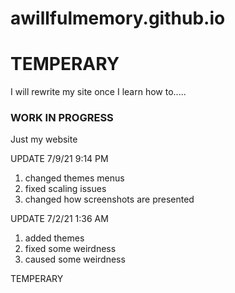 # awillfulmemory.github.io

# TEMPERARY
I will rewrite my site once I learn how to.....
### WORK IN PROGRESS

Just my website

UPDATE 7/9/21 9:14 PM

1. changed themes menus
2. fixed scaling issues
3. changed how screenshots are presented

UPDATE 7/2/21 1:36 AM

1. added themes
2. fixed some weirdness
3. caused some weirdness


TEMPERARY